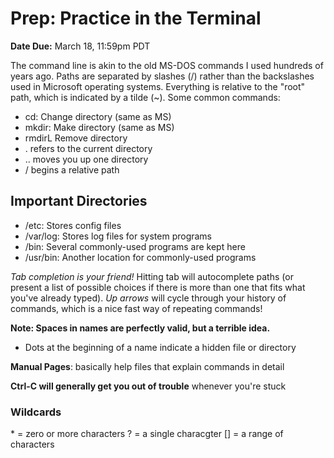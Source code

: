 # Prep: Practice in the Terminal

**Date Due:** March 18, 11:59pm PDT

The command line is akin to the old MS-DOS commands I used hundreds of years
ago. Paths are separated by slashes (/) rather than the backslashes used in
Microsoft operating systems. Everything is relative to the "root" path, which
is indicated by a tilde (~). Some common commands:

- cd: Change directory (same as MS)
- mkdir: Make directory (same as MS)
- rmdirL Remove directory
- . refers to the current directory
- .. moves you up one directory
- / begins a relative path

## Important Directories

- /etc: Stores config files
- /var/log: Stores log files for system programs
- /bin: Several commonly-used programs are kept here
- /usr/bin: Another location for commonly-used programs

_Tab completion is your friend!_ Hitting tab will autocomplete paths (or present
a list of possible choices if there is more than one that fits what you've already
typed).
_Up arrows_ will cycle through your history of commands, which is a nice fast way
of repeating commands!

**Note: Spaces in names are perfectly valid, but a terrible idea.**

- Dots at the beginning of a name indicate a hidden file or directory

**Manual Pages**: basically help files that explain commands in detail

**Ctrl-C will generally get you out of trouble** whenever you're stuck

### Wildcards

\* = zero or more characters
? = a single characgter
[] = a range of characters

